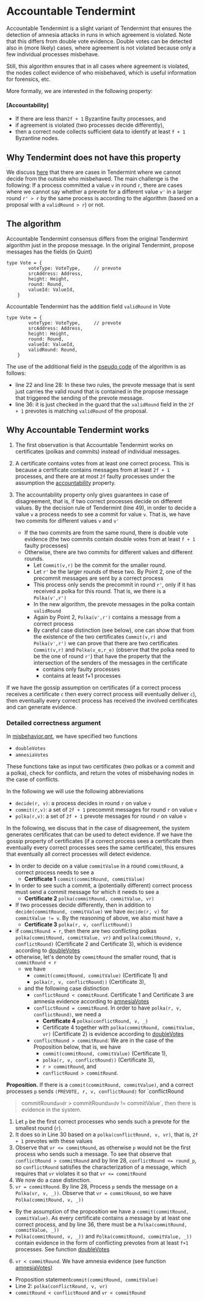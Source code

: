 # Accountable Tendermint 

Accountable Tendermint is a slight variant of Tendermint that ensures the
detection of amnesia attacks in runs in which agreement is violated. Note that
this differs from double vote evidence. Double votes can be detected also in
(more likely) cases, where agreement is not violated because only a few
individual processes misbehave. 

Still, this algorithm ensures that in all cases where agreement is violated, the
nodes collect evidence of who misbehaved, which is useful information for
forensics, etc. 

More formally, we are interested in the following property:

#### **[Accountability]**
- If there are less than`2f + 1` Byzantine faulty processes, and 
- if agreement is violated (two processes decide differently), 
- then a correct node collects sufficient data to identify at least `f + 1`
Byzantine nodes.


## Why Tendermint does not have this property

We discuss [here](../misbehavior.md#what-cannot-be-done) that there are cases in
Tendermint where we cannot decide from the outside who misbehaved. The main
challenge is the following: If a process committed a value `v` in round `r`,
there are cases where we cannot say whether a prevote for a different value `v'`
in a larger round `r' > r` by the same process is according to the algorithm
(based on a proposal with a `validRound > r`) or not.


## The algorithm

Accountable Tendermint consensus differs from the original Tendermint algorithm
just in the propose message. In the original Tendermint, propose messages has
the fields (in Quint)
```
type Vote = {
        voteType: VoteType,     // prevote
        srcAddress: Address, 
        height: Height,
        round: Round,
        valueId: ValueId,
    }
```

Accountable Tendermint has the addition field `validRound` in Vote
```
type Vote = {
        voteType: VoteType,     // prevote
        srcAddress: Address, 
        height: Height,
        round: Round,
        valueId: ValueId,
        validRound: Round,
    }
```

The use of the additional field in the [pseudo code](./pseudo.md) of the
algorithm is as follows:
- line 22 and line 28: In these two rules, the prevote message that is sent just
  carries the valid round that is contained in the propose message that
  triggered the sending of the prevote message.
- line 36: it is just checked in the guard that the `validRound` field in the
  `2f + 1` prevotes is matching `validRound` of the proposal.


## Why Accountable Tendermint works

1. The first observation is that Accountable Tendermint works on certificates
  (polkas and commits) instead of individual messages.
2. A certificate contains votes from at least one correct process. This is
  because a certificate contains messages from at least `2f + 1` processes, and
  there are at most `2f` faulty processes under the assumption the
  [accountability](#accountability) property.
3. The accountability property only gives guarantees in case of disagreement,
  that is, if two correct processes decide on different values. By the decision
  rule of Tendermint (line 49), in order to decide a value `v` a process needs to
  see a commit for value `v`. That is, we have two commits for different values `v` and `v'`

    - If the two commits are from the same round, there is double vote evidence
    (the two commits contain double votes from at least `f + 1` faulty processes) 
    - Otherwise, there are two commits for different values and different
      rounds.
        - Let `Commit(v,r)` be the commit for the smaller round. 
        - Let `r'` be the larger rounds of these two. By Point 2, one of the
          precommit messages are sent by a correct process
        - This process only sends the precommit in round `r'`, only if it has
          received a polka for this round. That is, we there is a `Polka(v',r')`
        - In the new algorithm, the prevote messages in the polka contain `validRound`
        - Again by Point 2, `Polka(v',r')` contains a message from a correct process
        - By careful case distinction (see below), one can show that from the
          existence of the two certificates `Commit(v,r)` and `Polka(v',r')` we
          can prove that there are two certificates `Commit(v,r)` and
          `Polka(v_e,r_e)` (observe that the polka need to be the one of round
          `r'`) that have the property that the intersection of the senders of
          the messages in the certificate 
            - contains only faulty processes
            - contains at least f+1 processes 

If we have the gossip assumption on certificates (if a correct process receives
a certificate `c` then every correct process will eventually deliver `c`), then
eventually every correct process has received the involved certificates and can
generate evidence.

### Detailed correctness argument

In [misbehavior.qnt](./misbehavior.qnt), we have specified two functions
  - `doubleVotes`
  - `amnesiaVotes`

These functions take as input two certificates (two polkas or a commit and a
polka), check for conflicts, and return the votes of misbehaving nodes in the
case of conflicts. 

In the following we will use the following abbreviations
- `decide(r, v)`: a process decides in round `r` on value `v`
- `commit(r,v)`: a set of `2f + 1` precommit messages for round `r` on value `v`
- `polka(r,v)`: a set of `2f + 1` prevote messages for round `r` on value `v`

In the following, we discuss that in the case of disagreement,
the system generates certificates that can be used to detect evidence. If we
have the gossip property of certificates (if a correct process sees a
certificate then eventually every correct processes sees the same certificate),
this ensures that eventually all correct processes will detect evidence.


- In order to decide on a value `commitValue` in a round `commitRound`, a 
  correct process needs to see a
  - **Certificate 1** `commit(commitRound, commitValue)`
- In order to see such a commit, a (potentially different) correct process must
  send a commit message for which it needs to see a 
  - **Certificate 2** `polka(commitRound, commitValue, vr)`
- If two processes decide differently, then in addition to `decide(commitRound,
  commitValue)` we have `decide(r, v)` for `commitValue != v`. By the reasoning
of above, we also must have a 
  - **Certificate 3** `polka(r, v, conflictRound⟩)`
- if  `commitRound = r`, then there are two conflicting polkas 
 `polka(commitRound, commitValue, vr)` and `polka(commitRound, v, conflictRound)` (Certificate 2 and Certificate 3), which is evidence according to [doubleVotes](./misbehavior.qnt)
- otherwise, let's denote by `commitRound` the smaller round, that is `commitRound < r`
  - we have 
    - `commit(commitRound, commitValue)` (Certificate 1) and 
    - `polka(r, v, conflictRound⟩)` (Certificate 3),
  - and the following case distinction
    - `conflictRound < commitRound`. Certificate 1 and Certificate 3 are amnesia evidence according to [amnesiaVotes](./misbehavior.qnt)
    - `conflictRound = commitRound`. In order to have `polka(r, v, conflictRound⟩`, we need a 
      - **Certificate 4** `polka(conflictRound, v, _)` 
      - Certificate 4 together with `polka(commitRound, commitValue, vr)` (Certificate 2) is evidence according to [doubleVotes](./misbehavior.qnt)
    - `conflictRound > commitRound`: We are in the case of the Proposition below, that is, we have
      - `commit(commitRound, commitValue)` (Certificate 1),  
      - `polka(r, v, conflictRound⟩)` (Certificate 3),
      - `r > commitRound`, and
      - `conflictRound > commitRound`.



**Proposition.** If there is a `commit(commitRound, commitValue)`, and a correct
processes `p` sends `⟨PREVOTE, r, v, conflictRound⟩` for `conflictRound
> commitRound` and `r > commitRound` and `v != commitValue`, then there
is evidence in the system.

1. Let `p` be the first correct processes who sends such a prevote for the
   smallest round (`r`).
2. It does so in Line 30 based on a `polka(conflictRound, v, vr)`, that is,
   `2f + 1` prevotes with these values
3. Observe that `vr <= commitRound`, as otherwise `p` would not be the first
   process who sends such a message. To see that observe that `conflictRound >
   commitRound` and by line 28, `conflictRound <= round_p`, so `conflictRound`
   satisfies the characterization of a message, which requires that `vr`
   violates it so that `vr <= commitRound`
4. We now do a case distinction.  
5. `vr = commitRound`. By line 28, Process `p` sends the message on a `Polka(vr,
   v, _))`. Observe that `vr = commitRound`, so we have `Polka(commitRound,
   v, _))`
  - By the assumption of the proposition we have a `commit(commitRound,
    commitValue)`. As every certificate contains a message by at least one
    correct process, and by line 36, there must be a `Polka(commitRound,
    commitValue, _))`
  - `Polka(commitRound, v, _))` and `Polka(commitRound, commitValue, _))`
    contain evidence in the form of conflicting prevotes from at least `f+1`
    processes. See function [doubleVotes](./misbehavior.qnt)
6. `vr < commitRound`. We have amnesia evidence (see function
   [amnesiaVotes](./misbehavior.qnt))
  - Proposition statement`commit(commitRound, commitValue)` 
  - Line 2: `polka(conflictRound, v, vr)`
  - `commitRound < conflictRound` and `vr < commitRound`
